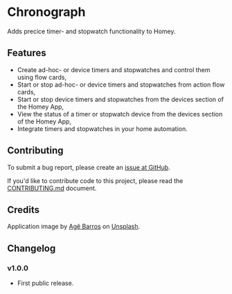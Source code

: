 # Chronograph

Adds precice timer- and stopwatch functionality to Homey.

## Features

* Create ad-hoc- or device timers and stopwatches and control them using flow cards,
* Start or stop ad-hoc- or device timers and stopwatches from action flow cards,
* Start or stop device timers and stopwatches from the devices section of the Homey App,
* View the status of a timer or stopwatch device from the devices section of the Homey App,
* Integrate timers and stopwatches in your home automation.

## Contributing

To submit a bug report, please create an [issue at GitHub](https://github.com/fellownet/timers/issues/new).

If you'd like to contribute code to this project, please read the
[CONTRIBUTING.md](https://github.com/fellownet/timers/blob/master/CONTRIBUTING.md) document.

## Credits

Application image by [Agê Barros](https://unsplash.com/@agebarros?utm_source=unsplash&utm_medium=referral&utm_content=creditCopyText) on [Unsplash](https://unsplash.com/search/photos/time?utm_source=unsplash&utm_medium=referral&utm_content=creditCopyText).

## Changelog

### v1.0.0

* First public release.

